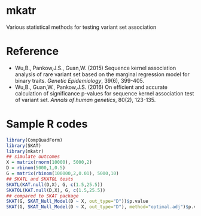 # mkatr
Various statistical methods for testing variant set association

# Reference
 - Wu,B., Pankow,J.S., Guan,W. (2015) Sequence kernel association analysis of rare variant set based on the marginal regression model for binary traits. *Genetic Epidemiology*, 39(6), 399-405.
 - Wu,B., Guan,W., Pankow,J.S. (2016) On efficient and accurate calculation of significance p-values for sequence kernel association test of variant set. *Annals of human genetics*, 80(2), 123-135.
 
# Sample R codes
```r
library(CompQuadForm)
library(SKAT)
library(mkatr)
## simulate outcomes
X = matrix(rnorm(10000), 5000,2)
D = rbinom(5000,1,0.5)
G = matrix(rbinom(100000,2,0.01), 5000,10)
## SKATL and SKATOL tests
SKATL(KAT.null(D,X), G, c(1.5,25.5))
SKATOL(KAT.null(D,X), G, c(1.5,25.5))
## compared to SKAT package
SKAT(G, SKAT_Null_Model(D ~ X, out_type="D"))$p.value
SKAT(G, SKAT_Null_Model(D ~ X, out_type="D"), method="optimal.adj")$p.value
```
